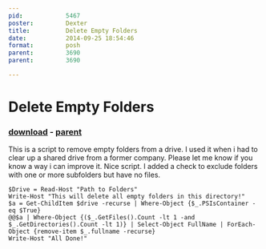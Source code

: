 ```yaml
---
pid:            5467
poster:         Dexter
title:          Delete Empty Folders
date:           2014-09-25 18:54:46
format:         posh
parent:         3690
parent:         3690

---
```


# Delete Empty Folders

### [download](5467.ps1) - [parent](3690.md)

This is a script to remove empty folders from a drive. I used it when i had to clear up a shared drive from a former company.
Please let me know if you know a way i can improve it.
Nice script.  I added a check to exclude folders with one or more subfolders but have no files.

```posh
$Drive = Read-Host "Path to Folders"
Write-Host "This will delete all empty folders in this directory!"
$a = Get-ChildItem $drive -recurse | Where-Object {$_.PSIsContainer -eq $True}
@@$a | Where-Object {($_.GetFiles().Count -lt 1 -and $_.GetDirectories().Count -lt 1)} | Select-Object FullName | ForEach-Object {remove-item $_.fullname -recurse} 
Write-Host "All Done!"
```
